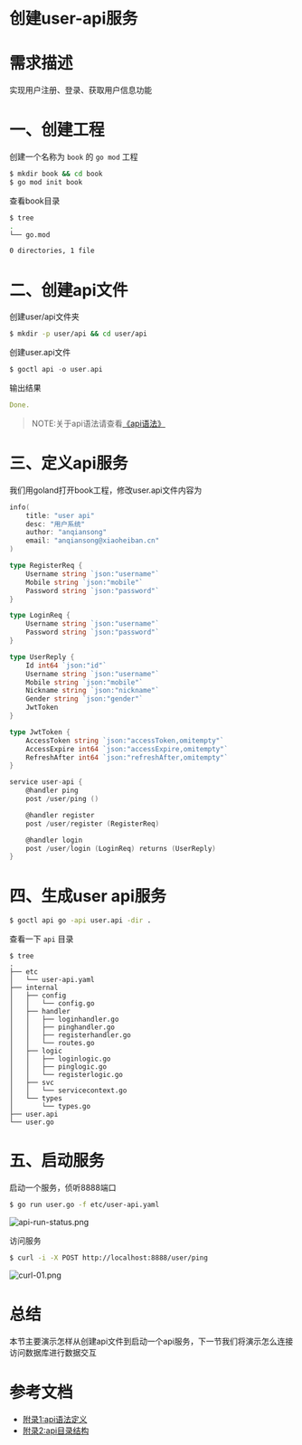 # 创建user-api服务

# 需求描述


实现用户注册、登录、获取用户信息功能


# 一、创建工程


创建一个名称为 `book` 的 `go mod` 工程


```bash
$ mkdir book && cd book
$ go mod init book
```


查看book目录


```bash
$ tree
.
└── go.mod

0 directories, 1 file
```


# 二、创建api文件


创建user/api文件夹


```bash
$ mkdir -p user/api && cd user/api
```


创建user.api文件


```go
$ goctl api -o user.api
```


输出结果


```yaml
Done.
```


> NOTE:关于api语法请查看[《api语法》](https://www.yuque.com/tal-tech/go-zero/ze9i30)



# 三、定义api服务


我们用goland打开book工程，修改user.api文件内容为


```go
info(
    title: "user api"
    desc: "用户系统"
    author: "anqiansong"
    email: "anqiansong@xiaoheiban.cn"
)

type RegisterReq {
    Username string `json:"username"`
    Mobile string `json:"mobile"`
    Password string `json:"password"`
}

type LoginReq {
    Username string `json:"username"`
    Password string `json:"password"`
}

type UserReply {
    Id int64 `json:"id"`
    Username string `json:"username"`
    Mobile string `json:"mobile"`
    Nickname string `json:"nickname"`
    Gender string `json:"gender"`
    JwtToken
}

type JwtToken {
    AccessToken string `json:"accessToken,omitempty"`
    AccessExpire int64 `json:"accessExpire,omitempty"`
    RefreshAfter int64 `json:"refreshAfter,omitempty"`
}

service user-api {
    @handler ping
    post /user/ping ()

    @handler register
    post /user/register (RegisterReq)

    @handler login
    post /user/login (LoginReq) returns (UserReply)
}
```


# 四、生成user api服务


```bash
$ goctl api go -api user.api -dir .
```


查看一下 `api` 目录


```shell
$ tree
.
├── etc
│   └── user-api.yaml
├── internal
│   ├── config
│   │   └── config.go
│   ├── handler
│   │   ├── loginhandler.go
│   │   ├── pinghandler.go
│   │   ├── registerhandler.go
│   │   └── routes.go
│   ├── logic
│   │   ├── loginlogic.go
│   │   ├── pinglogic.go
│   │   └── registerlogic.go
│   ├── svc
│   │   └── servicecontext.go
│   └── types
│       └── types.go
├── user.api
└── user.go
```


# 五、启动服务


启动一个服务，侦听8888端口


```bash
$ go run user.go -f etc/user-api.yaml
```


![api-run-status.png](https://cdn.nlark.com/yuque/0/2020/png/465993/1603441459265-57cef5d4-f14b-4701-9590-d88beacae48d.png#align=left&display=inline&height=472&margin=%5Bobject%20Object%5D&name=api-run-status.png&originHeight=472&originWidth=2224&size=173119&status=done&style=none&width=2224)


访问服务


```bash
$ curl -i -X POST http://localhost:8888/user/ping
```


![curl-01.png](https://cdn.nlark.com/yuque/0/2020/png/465993/1603441470574-b27a0636-a677-4738-b30d-bf1425cae60b.png#align=left&display=inline&height=292&margin=%5Bobject%20Object%5D&name=curl-01.png&originHeight=292&originWidth=2224&size=52494&status=done&style=none&width=2224)


# 总结


本节主要演示怎样从创建api文件到启动一个api服务，下一节我们将演示怎么连接访问数据库进行数据交互


# 参考文档


- [附录1:api语法定义](https://www.yuque.com/tal-tech/go-zero/ze9i30)
- [附录2:api目录结构](https://www.yuque.com/tal-tech/go-zero/wixzpx)

<Vssue title="创建API服务" />
